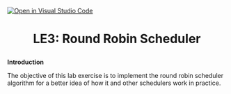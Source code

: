 [![Open in Visual Studio Code](https://classroom.github.com/assets/open-in-vscode-c66648af7eb3fe8bc4f294546bfd86ef473780cde1dea487d3c4ff354943c9ae.svg)](https://classroom.github.com/online_ide?assignment_repo_id=8910752&assignment_repo_type=AssignmentRepo)
# <p align="center">LE3: Round Robin Scheduler<p>

**Introduction**

The objective of this lab exercise is to implement the round robin scheduler algorithm for a better idea of how it and other schedulers work in practice.